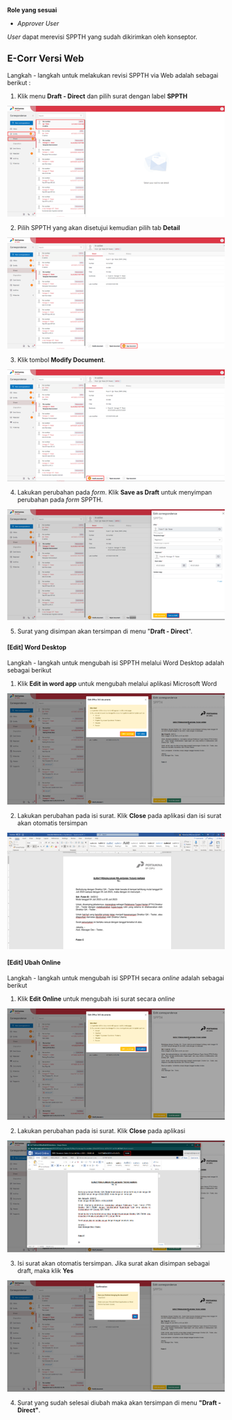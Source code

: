 **Role yang sesuai**

- *Approver User*

*User* dapat merevisi SPPTH yang sudah dikirimkan oleh konseptor. 

## **E-Corr Versi Web**

Langkah - langkah untuk melakukan revisi SPPTH via Web adalah sebagai berikut :

1. Klik menu **Draft - Direct** dan pilih surat dengan label **SPPTH**

![gambar](SPPTH/SPPTH_Web/SPPTH14.png)

2. Pilih SPPTH yang akan disetujui kemudian pilih tab **Detail**

![gambar](SPPTH/SPPTH_Web/SPPTH15.png)

3. Klik tombol **Modify Document**.

![gambar](SPPTH/SPPTH_Web/SPPTH17.png)

4. Lakukan perubahan pada *form*. Klik **Save as Draft** untuk menyimpan perubahan pada *form* SPPTH.

![gambar](SPPTH/SPPTH_Web/SPPTH18.png)

5. Surat yang disimpan akan tersimpan di menu "**Draft - Direct**".

#### **[Edit] Word Desktop**

Langkah - langkah untuk mengubah isi SPPTH melalui Word Desktop adalah sebagai berikut

1. Klik **Edit in word app** untuk mengubah melalui aplikasi Microsoft Word

![gambar](SPPTH/SPPTH_Web/SPPTH6.png)

2. Lakukan perubahan pada isi surat. Klik **Close** pada aplikasi dan isi surat akan otomatis tersimpan

![gambar](SPPTH/SPPTH_Web/SPPTH7.png)

#### **[Edit] Ubah Online**

Langkah - langkah untuk mengubah isi SPPTH secara *online* adalah sebagai berikut

1. Klik **Edit Online** untuk mengubah isi surat secara *online*

![gambar](SPPTH/SPPTH_Web/SPPTH10.png)

2. Lakukan perubahan pada isi surat. Klik **Close** pada aplikasi

![gambar](SPPTH/SPPTH_Web/SPPTH11.png)

3. Isi surat akan otomatis tersimpan. Jika surat akan disimpan sebagai draft, maka klik **Yes**

![gambar](SPPTH/SPPTH_Web/SPPTH12.png)

4. Surat yang sudah selesai diubah maka akan tersimpan di menu **"Draft - Direct"**.




